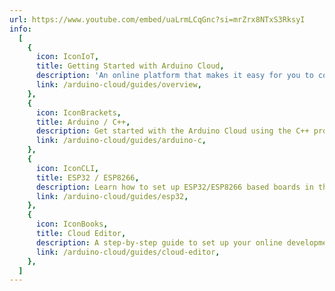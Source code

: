 ```yaml
---
url: https://www.youtube.com/embed/uaLrmLCqGnc?si=mrZrx8NTxS3RksyI
info:
  [
    {
      icon: IconIoT,
      title: Getting Started with Arduino Cloud,
      description: 'An online platform that makes it easy for you to code, deploy and monitor IoT projects.',
      link: /arduino-cloud/guides/overview,
    },
    {
      icon: IconBrackets,
      title: Arduino / C++,
      description: Get started with the Arduino Cloud using the C++ programming language.,
      link: /arduino-cloud/guides/arduino-c,
    },
    {
      icon: IconCLI,
      title: ESP32 / ESP8266,
      description: Learn how to set up ESP32/ESP8266 based boards in the Arduino Cloud.,
      link: /arduino-cloud/guides/esp32,
    },
    {
      icon: IconBooks,
      title: Cloud Editor,
      description: A step-by-step guide to set up your online development environment.,
      link: /arduino-cloud/guides/cloud-editor,
    },
  ]
---
```

